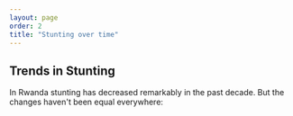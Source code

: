 ```yaml
---
layout: page
order: 2
title: "Stunting over time"
---
```


## Trends in Stunting
In Rwanda stunting has decreased remarkably in the past decade. But the changes haven't been equal everywhere:
